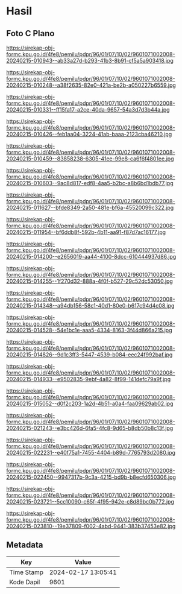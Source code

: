 # Hasil

## Foto C Plano

https://sirekap-obj-formc.kpu.go.id/4fe8/pemilu/pdpr/96/01/07/10/02/9601071002008-20240215-010943--ab33a27d-b293-41b3-8b91-cf5a5a903418.jpg

https://sirekap-obj-formc.kpu.go.id/4fe8/pemilu/pdpr/96/01/07/10/02/9601071002008-20240215-010248--a38f2635-82e0-421a-be2b-a050227b6559.jpg

https://sirekap-obj-formc.kpu.go.id/4fe8/pemilu/pdpr/96/01/07/10/02/9601071002008-20240215-010331--ff15fa17-a2ce-40da-9657-54a3d7d3b44a.jpg

https://sirekap-obj-formc.kpu.go.id/4fe8/pemilu/pdpr/96/01/07/10/02/9601071002008-20240215-010426--feb1aa04-3224-41ab-baaa-2123cba46210.jpg

https://sirekap-obj-formc.kpu.go.id/4fe8/pemilu/pdpr/96/01/07/10/02/9601071002008-20240215-010459--83858238-6305-41ee-99e8-ca6f6f4801ee.jpg

https://sirekap-obj-formc.kpu.go.id/4fe8/pemilu/pdpr/96/01/07/10/02/9601071002008-20240215-010603--9ac8d817-edf8-4aa5-b2bc-a8b6bd1bdb77.jpg

https://sirekap-obj-formc.kpu.go.id/4fe8/pemilu/pdpr/96/01/07/10/02/9601071002008-20240215-011627--bfde8349-2a50-481e-bf6a-45520099c322.jpg

https://sirekap-obj-formc.kpu.go.id/4fe8/pemilu/pdpr/96/01/07/10/02/9601071002008-20240215-011954--bf6ddb8f-592b-4b11-aa91-f87d7ac16177.jpg

https://sirekap-obj-formc.kpu.go.id/4fe8/pemilu/pdpr/96/01/07/10/02/9601071002008-20240215-014200--e2656019-aa44-4100-8dcc-610444937d86.jpg

https://sirekap-obj-formc.kpu.go.id/4fe8/pemilu/pdpr/96/01/07/10/02/9601071002008-20240215-014255--1f270d32-888a-4f0f-b527-29c52dc53050.jpg

https://sirekap-obj-formc.kpu.go.id/4fe8/pemilu/pdpr/96/01/07/10/02/9601071002008-20240215-014348--a94db156-58c1-40d1-80e0-b617c94d4c08.jpg

https://sirekap-obj-formc.kpu.go.id/4fe8/pemilu/pdpr/96/01/07/10/02/9601071002008-20240215-014528--54e1bc1e-aaa5-4334-8163-3f44d866a215.jpg

https://sirekap-obj-formc.kpu.go.id/4fe8/pemilu/pdpr/96/01/07/10/02/9601071002008-20240215-014826--9d1c3ff3-5447-4539-b084-eec24f992baf.jpg

https://sirekap-obj-formc.kpu.go.id/4fe8/pemilu/pdpr/96/01/07/10/02/9601071002008-20240215-014933--e9502835-9ebf-4a82-8f99-141defc79a9f.jpg

https://sirekap-obj-formc.kpu.go.id/4fe8/pemilu/pdpr/96/01/07/10/02/9601071002008-20240215-015052--d0f2c203-1a2d-4b51-a0a4-faa09629ab02.jpg

https://sirekap-obj-formc.kpu.go.id/4fe8/pemilu/pdpr/96/01/07/10/02/9601071002008-20240215-021243--e3bc426d-6fa5-4fc8-9d65-b8db50b8c13f.jpg

https://sirekap-obj-formc.kpu.go.id/4fe8/pemilu/pdpr/96/01/07/10/02/9601071002008-20240215-022231--e40f75a1-7455-4404-b89d-7765793d2080.jpg

https://sirekap-obj-formc.kpu.go.id/4fe8/pemilu/pdpr/96/01/07/10/02/9601071002008-20240215-022450--9947317b-9c3a-4215-bd9b-b8ecfd650306.jpg

https://sirekap-obj-formc.kpu.go.id/4fe8/pemilu/pdpr/96/01/07/10/02/9601071002008-20240215-023721--5cc10090-c65f-4f95-942e-c8d89bc0b772.jpg

https://sirekap-obj-formc.kpu.go.id/4fe8/pemilu/pdpr/96/01/07/10/02/9601071002008-20240215-023810--19e37809-f002-4abd-9441-383b37453e82.jpg


## Metadata

| Key        | Value               |
| ---------- | ------------------- |
| Time Stamp | 2024-02-17 13:05:41 |
| Kode Dapil | 9601                |



